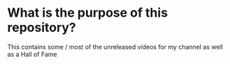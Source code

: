 # What is the purpose of this repository?

This contains some / most of the unreleased videos for my channel as well as a Hall of Fame
